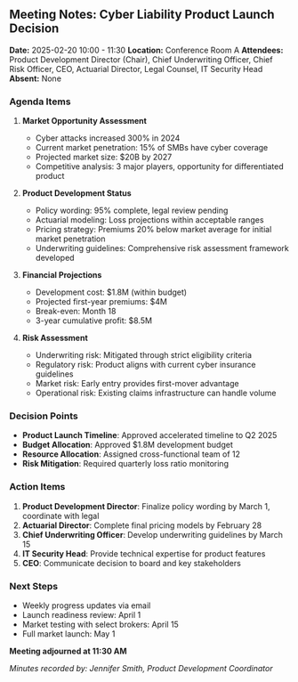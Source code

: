 ## Meeting Notes: Cyber Liability Product Launch Decision

**Date:** 2025-02-20 10:00 - 11:30
**Location:** Conference Room A
**Attendees:** Product Development Director (Chair), Chief Underwriting Officer, Chief Risk Officer, CEO, Actuarial Director, Legal Counsel, IT Security Head
**Absent:** None

### Agenda Items

1. **Market Opportunity Assessment**
   - Cyber attacks increased 300% in 2024
   - Current market penetration: 15% of SMBs have cyber coverage
   - Projected market size: $20B by 2027
   - Competitive analysis: 3 major players, opportunity for differentiated product

2. **Product Development Status**
   - Policy wording: 95% complete, legal review pending
   - Actuarial modeling: Loss projections within acceptable ranges
   - Pricing strategy: Premiums 20% below market average for initial market penetration
   - Underwriting guidelines: Comprehensive risk assessment framework developed

3. **Financial Projections**
   - Development cost: $1.8M (within budget)
   - Projected first-year premiums: $4M
   - Break-even: Month 18
   - 3-year cumulative profit: $8.5M

4. **Risk Assessment**
   - Underwriting risk: Mitigated through strict eligibility criteria
   - Regulatory risk: Product aligns with current cyber insurance guidelines
   - Market risk: Early entry provides first-mover advantage
   - Operational risk: Existing claims infrastructure can handle volume

### Decision Points

- **Product Launch Timeline**: Approved accelerated timeline to Q2 2025
- **Budget Allocation**: Approved $1.8M development budget
- **Resource Allocation**: Assigned cross-functional team of 12
- **Risk Mitigation**: Required quarterly loss ratio monitoring

### Action Items

1. **Product Development Director**: Finalize policy wording by March 1, coordinate with legal
2. **Actuarial Director**: Complete final pricing models by February 28
3. **Chief Underwriting Officer**: Develop underwriting guidelines by March 15
4. **IT Security Head**: Provide technical expertise for product features
5. **CEO**: Communicate decision to board and key stakeholders

### Next Steps

- Weekly progress updates via email
- Launch readiness review: April 1
- Market testing with select brokers: April 15
- Full market launch: May 1

**Meeting adjourned at 11:30 AM**

*Minutes recorded by: Jennifer Smith, Product Development Coordinator*